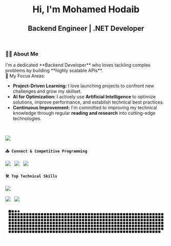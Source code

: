 <h1 align="center">Hi, I'm Mohamed Hodaib</h1>

<h2 align="center">Backend Engineer | .NET Developer</h2>
<br>
<h3>🧑‍💻 About Me</h3>
<p>
I'm a dedicated **Backend Developer** who loves tackling complex problems by building **highly scalable APIs**.<br>
🚀 My Focus Areas:

* **Project-Driven Learning:** I love launching projects to confront new challenges and grow my skillset.
* **AI for Optimization:** I actively use **Artificial Intelligence** to optimize solutions, improve performance, and establish technical best practices.
* **Continuous Improvement:** I'm committed to improving my technical knowledge through regular **reading and research** into cutting-edge technologies.
  
<br>  
</p>
  <p>
    <a href="https://drive.google.com/file/d/1W272WvN9JqHiff2Bvp5UbXC-m9BobH16/view?usp=drivesdk">
      <img src="https://img.shields.io/badge/My CV-004520?style=flat-square&logo=googledrive&logoColor=white" style="height:32px; object-fit:contain;"/></a> &nbsp;
  </p>

  #### `📤 Connect & Competitive Programming`
  <p align="left">
    <a href="mailto:mohamedhegazi293@gmail.com">
      <img src="https://upload.wikimedia.org/wikipedia/commons/thumb/7/7e/Gmail_icon_%282020%29.svg/2560px-Gmail_icon_%282020%29.svg.png" height="43"/></a> &nbsp;
    <a href="https://www.linkedin.com/in/mohamed-hodaib-2670b2344/">
      <img src="https://raw.githubusercontent.com/rahuldkjain/github-profile-readme-generator/master/src/images/icons/Social/linked-in-alt.svg" height="48"/></a> &nbsp;
    <a href="https://leetcode.com/u/mohamedFCI/">
      <img src="https://img.icons8.com/external-tal-revivo-shadow-tal-revivo/50/000000/external-level-up-your-coding-skills-and-quickly-land-a-job-logo-shadow-tal-revivo.png" height="48"/></a>
  </p>

#### `🛠️ Top Technical Skills`

  <p align="left">
    <img src="https://go-skill-icons.vercel.app/api/icons?i=cpp,cs,dotnet,postman,swagger,sqlserver,git,github,html,css"/>
  </p>

  <p align="left">
    <img src="https://github-readme-stats.vercel.app/api/top-langs?username=mohamedHodaib&layout=compact&langs_count=6&theme=highcontrast" height="125"/> &nbsp;
    <img src="https://streak-stats.demolab.com/?user=mohamedHodaib&theme=highcontrast" height="125"/>
  </p>

  <p align="left">
    <img src="https://raw.githubusercontent.com/platane/snk/output/github-contribution-grid-snake-dark.svg">
  </p>
